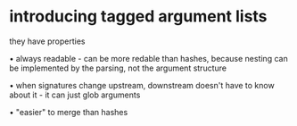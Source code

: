# introducing tagged argument lists

they have properties

  • always readable - can be more redable than hashes, because nesting
    can be implemented by the parsing, not the argument structure

  • when signatures change upstream, downstream doesn't have to know
    about it - it can just glob arguments

  • "easier" to merge than hashes
